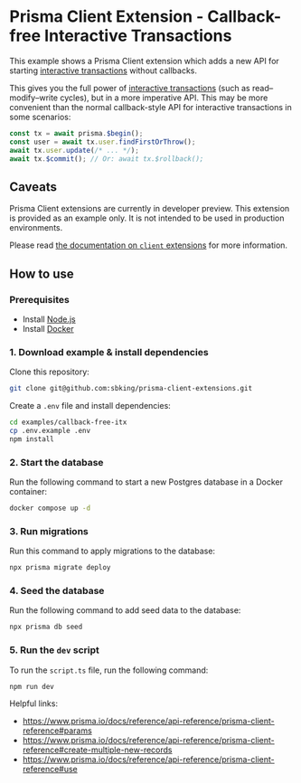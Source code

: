 # Prisma Client Extension - Callback-free Interactive Transactions

This example shows a Prisma Client extension which adds a new API for starting [interactive transactions](https://www.prisma.io/docs/concepts/components/prisma-client/transactions#interactive-transactions) without callbacks.

This gives you the full power of [interactive transactions](https://www.prisma.io/docs/concepts/components/prisma-client/transactions#interactive-transactions) (such as read–modify–write cycles), but in a more imperative API. This may be more convenient than the normal callback-style API for interactive transactions in some scenarios:

```typescript
const tx = await prisma.$begin();
const user = await tx.user.findFirstOrThrow();
await tx.user.update(/* ... */);
await tx.$commit(); // Or: await tx.$rollback();
```

## Caveats

Prisma Client extensions are currently in developer preview. This extension is provided as an example only. It is not intended to be used in production environments.

Please read [the documentation on `client` extensions](https://www.prisma.io/docs/concepts/components/prisma-client/client-extensions/client) for more information.

## How to use

### Prerequisites

- Install [Node.js](https://nodejs.org/en/download/)
- Install [Docker](https://docs.docker.com/get-docker/)

### 1. Download example & install dependencies

Clone this repository:

```sh
git clone git@github.com:sbking/prisma-client-extensions.git
```

Create a `.env` file and install dependencies:

```sh
cd examples/callback-free-itx
cp .env.example .env
npm install
```

### 2. Start the database

Run the following command to start a new Postgres database in a Docker container:

```sh
docker compose up -d
```

### 3. Run migrations

Run this command to apply migrations to the database:

```sh
npx prisma migrate deploy
```

### 4. Seed the database

Run the following command to add seed data to the database:

```sh
npx prisma db seed
```

### 5. Run the `dev` script

To run the `script.ts` file, run the following command:

```sh
npm run dev
```



Helpful links:
- https://www.prisma.io/docs/reference/api-reference/prisma-client-reference#params
- https://www.prisma.io/docs/reference/api-reference/prisma-client-reference#create-multiple-new-records
- https://www.prisma.io/docs/reference/api-reference/prisma-client-reference#use
